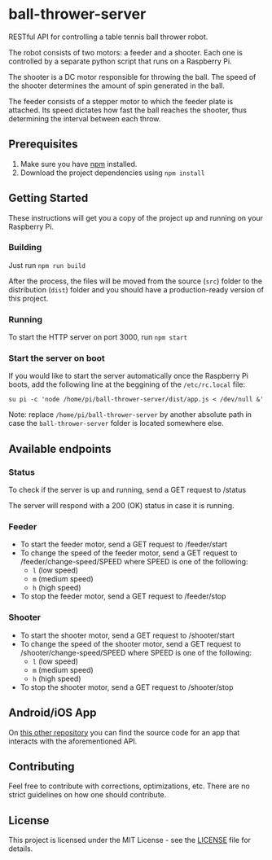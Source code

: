 # ball-thrower-server
RESTful API for controlling a table tennis ball thrower robot.

The robot consists of two motors: a feeder and a shooter. Each one is controlled by a separate python script that runs on a Raspberry Pi.

The shooter is a DC motor responsible for throwing the ball. The speed of the shooter determines the amount of spin generated in the ball.

The feeder consists of a stepper motor to which the feeder plate is attached. Its speed dictates how fast the ball reaches the shooter, thus determining the interval between each throw.

## Prerequisites
1. Make sure you have [npm](https://www.npmjs.com/get-npm) installed.
2. Download the project dependencies using `npm install`

## Getting Started
These instructions will get you a copy of the project up and running on your Raspberry Pi.

### Building
Just run `npm run build`

After the process, the files will be moved from the source (`src`) folder to the distribution (`dist`) folder and you should have a production-ready version of this project.

### Running
To start the HTTP server on port 3000, run `npm start`

### Start the server on boot
If you would like to start the server automatically once the Raspberry Pi boots, add the following line at the beggining of the `/etc/rc.local` file:

`su pi -c 'node /home/pi/ball-thrower-server/dist/app.js < /dev/null &'`

Note: replace `/home/pi/ball-thrower-server` by another absolute path in case the `ball-thrower-server` folder is located somewhere else.

## Available endpoints

### Status

To check if the server is up and running, send a GET request to /status

The server will respond with a 200 (OK) status in case it is running.

### Feeder

- To start the feeder motor, send a GET request to /feeder/start
- To change the speed of the feeder motor, send a GET request to /feeder/change-speed/SPEED where SPEED is one of the following:
    - `l` (low speed)
    - `m` (medium speed)
    - `h` (high speed)
- To stop the feeder motor, send a GET request to /feeder/stop

### Shooter

- To start the shooter motor, send a GET request to /shooter/start
- To change the speed of the shooter motor, send a GET request to /shooter/change-speed/SPEED where SPEED is one of the following:
    - `l` (low speed)
    - `m` (medium speed)
    - `h` (high speed)
- To stop the shooter motor, send a GET request to /shooter/stop

## Android/iOS App
On [this other repository](https://github.com/guilhermeagostinelli/ball-thrower-app) you can find the source code for an app that interacts with the aforementioned API.

## Contributing

Feel free to contribute with corrections, optimizations, etc. There are no strict guidelines on how one should contribute.

## License

This project is licensed under the MIT License - see the [LICENSE](LICENSE) file for details.